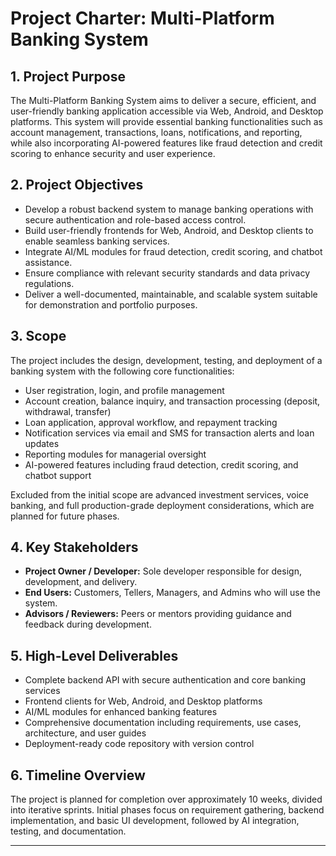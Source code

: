 # Project Charter: Multi-Platform Banking System

## 1. Project Purpose

The Multi-Platform Banking System aims to deliver a secure, efficient, and user-friendly banking application accessible via Web, Android, and Desktop platforms. 
This system will provide essential banking functionalities such as account management, transactions, loans, notifications, and reporting, 
while also incorporating AI-powered features like fraud detection and credit scoring to enhance security and user experience.

## 2. Project Objectives

- Develop a robust backend system to manage banking operations with secure authentication and role-based access control.
- Build user-friendly frontends for Web, Android, and Desktop clients to enable seamless banking services.
- Integrate AI/ML modules for fraud detection, credit scoring, and chatbot assistance.
- Ensure compliance with relevant security standards and data privacy regulations.
- Deliver a well-documented, maintainable, and scalable system suitable for demonstration and portfolio purposes.

## 3. Scope

The project includes the design, development, testing, and deployment of a banking system with the following core functionalities:

- User registration, login, and profile management
- Account creation, balance inquiry, and transaction processing (deposit, withdrawal, transfer)
- Loan application, approval workflow, and repayment tracking
- Notification services via email and SMS for transaction alerts and loan updates
- Reporting modules for managerial oversight
- AI-powered features including fraud detection, credit scoring, and chatbot support

Excluded from the initial scope are advanced investment services, voice banking, and full production-grade deployment considerations, 
which are planned for future phases.

## 4. Key Stakeholders

- **Project Owner / Developer:** Sole developer responsible for design, development, and delivery.
- **End Users:** Customers, Tellers, Managers, and Admins who will use the system.
- **Advisors / Reviewers:** Peers or mentors providing guidance and feedback during development.

## 5. High-Level Deliverables

- Complete backend API with secure authentication and core banking services
- Frontend clients for Web, Android, and Desktop platforms
- AI/ML modules for enhanced banking features
- Comprehensive documentation including requirements, use cases, architecture, and user guides
- Deployment-ready code repository with version control

## 6. Timeline Overview

The project is planned for completion over approximately 10 weeks, divided into iterative sprints. Initial phases focus on requirement gathering, backend implementation, and basic UI development, followed by AI integration, testing, and documentation.

---
